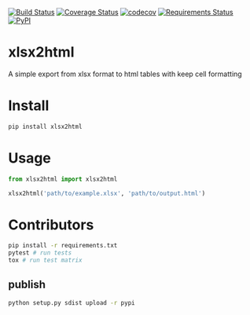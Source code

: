 [![Build Status](https://travis-ci.org/Apkawa/xlsx2html.svg?branch=master)](https://travis-ci.org/Apkawa/xlsx2html)
[![Coverage Status](https://coveralls.io/repos/github/Apkawa/xlsx2html/badge.svg?branch=master)](https://coveralls.io/github/Apkawa/xlsx2html?branch=master)
[![codecov](https://codecov.io/gh/Apkawa/xlsx2html/branch/master/graph/badge.svg)](https://codecov.io/gh/Apkawa/xlsx2html)
[![Requirements Status](https://requires.io/github/Apkawa/xlsx2html/requirements.svg?branch=master)](https://requires.io/github/Apkawa/django-multitype-file-field/requirements/?branch=master)
[![PyPI](https://img.shields.io/pypi/pyversions/xlsx2html.svg)]()

# xlsx2html

A simple export from xlsx format to html tables with keep cell formatting


# Install

```bash
pip install xlsx2html
```


# Usage

```python
from xlsx2html import xlsx2html

xlsx2html('path/to/example.xlsx', 'path/to/output.html')
```


# Contributors
```bash
pip install -r requirements.txt
pytest # run tests
tox # run test matrix
```

## publish
```bash
python setup.py sdist upload -r pypi
```

